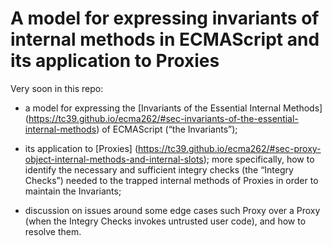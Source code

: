 # A model for expressing invariants of internal methods in ECMAScript and its application to Proxies

Very soon in this repo:

* a model for expressing the [Invariants of the Essential Internal Methods] (https://tc39.github.io/ecma262/#sec-invariants-of-the-essential-internal-methods) of ECMAScript (“the Invariants”);

* its application to [Proxies] (https://tc39.github.io/ecma262/#sec-proxy-object-internal-methods-and-internal-slots); more specifically, how to identify the necessary and sufficient integry checks (the “Integry Checks”) needed to the trapped internal methods of Proxies in order to maintain the Invariants;

* discussion on issues around some edge cases such Proxy over a Proxy (when the Integry Checks invokes untrusted user code), and how to resolve them.
